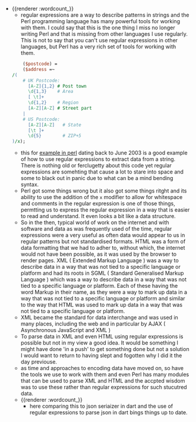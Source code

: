 - {{renderer :wordcount_}}
	- regular expressions are a way to describe patterns in strings and the Perl programming language has many powerful tools for working with them. I could say that this is the one thing I miss no longer writing Perl and that is missing from other languages I use regularly. This is not to say that you can't use regular expressions in other languages, but Perl has a very rich set of tools for working with them.
	```perl
	    ($postcode) =
        ($address =~
    /(
        # UK Postcode:
          [A-Z]{1,2} # Post town
          \d{1,3}    # Area
          [ \t]+
          \d{1,2}    # Region
          [A-Z][A-Z] # Street part
        |
        # US Postcode:
          [A-Z][A-Z]   # State
          [\t ]+
          \d{5}        # ZIP+5
    )/x);
	``` 
	- this for [example in perl](https://www.perl.com/pub/2003/06/06/regexps.html/) dating back to June 2003 is a good example of how to use regular expressions to extract data from a string. There is nothing old or ferclugetty about this code yet regular expressions are somehting that cause a lot to stare into space and some to black out in panic due to what can be a mind bending syntax. 
	- Perl got some things wrong but it also got some things ritght and its ability to use the addition of the `x` modifier to allow for whitespace and comments in the regular expression is one of those things, permtting us to express the regular expression in a way that is easier to read and understand. It even looks a bit like a data structure. 
	- So in the then, typical world of work on the internet and with software and data as was frequently used of the time, regular expressions were a very useful as often data would appear to us in regular patterns but not standardised formats. HTML was a form of data formatting that we had to adher to, without which, the internet would not have been possible, as it was used by the browser to render pages. XML ( Extended Markup Language ) was a way to describe data in a way that was not tied to a specific language or platform and had its roots in SGML ( Standard Generalised Markup Language ) which was a way to describe data in a way that was not tied to a specific language or platform. Each of these having the word Markup in their name, as they were a way to mark up data in a way that was not tied to a specific language or platform and similar to the way that HTML was used to mark up data in a way that was not tied to a specific language or platform.
	- XML became the standard for data interchange and was used in many places, including the web and in particular by AJAX ( Asynchronous JavaScript and XML ) 
	- To parse data in XML and even HTML using regular expressions is possible but not in my view a good idea. It would be something I might have done 'in a push' to get something done but not a solution I would want to return to having slept and fogotten why I did it the day previouse. 
	- as time and approaches to encoding data have moved on, so have the tools we use to work with them and even Perl has many modules that can be used to parse XML and HTML and the accpted wisdom was to use these rather than regular expressions for such stucutred data.
	- {{renderer :wordcount_}}
		- here comparing this to json seriaizer in dart and the use of regular expressions to parse json in dart bings things up to date.
	  